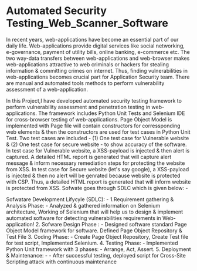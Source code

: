 # Automated Security Testing_Web_Scanner_Software
In recent years, web-applications have become an essential part of our daily life. Web-applications provide digital services like social networking, e-governance, payment of utility bills, online banking, e-commerce etc. The two way-data transfers between web-applications and web-browser makes web-applications attractive to web criminals or hackers for stealing information & committing crimes on internet. Thus, finding vulnerabilities in web-applications becomes crucial part for Application Security team.
There are manual and automated tools methods to perform vulnerability assessment of a web-application. 

In this Project,I have developed automated security testing framework to perform vulnerability assessment and penetration testing in web-applications. The framework includes Python Unit Tests and Selenium IDE for cross-browser testing of web-applications. 
Page Object Model is implemented with Page file will contain constructors for corressponding web elements & then the constructors are used for test cases in Python Unit Test.
Two test cases are included - (1) One test case for Vulnerable website & (2) One test case for secure website - to show accuracy of the software.
In test case for Vulnerable website, a XSS-payload is injected & then alert is captured. A detailed HTML report is generated that will capture alert message & inform necessary remediation steps for protecting the website from XSS.
In test case for Secure website (let's say google), a XSS-payload is injected & then no alert will be genrated because website is protected with CSP. Thus, a detailed HTML report is generated that will inform website is protected from XSS.
Sofwate goes through SDLC which is given below: -

Sofwatare Development Lifycyle (SDLC): - 
 1.Requirement gathering & Analysis Phase: - Analyzed & gathered information on Selenium architecture, Working of Selenium that will help us to design & implement automated software for detecting vulnerabilities requirements in Web-application!
 2. Sofware Design Phase : - 	Designed software standard Page Object Model framework for software. Defined Page Object Repository & Test File
 3. Coding Phase: - Create Page Object Repository, Create Test file for test script, Implemented Selenium.
 4. Testing Phase: - Implemented Python Unit framework with 3 phases: - Arrange, Act, Assert.
 5. Deployment & Maintenance: - -	After successful testing, deployed script for Cross-Site Scripting attack with continuous maintenance
 
